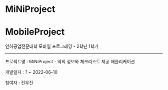 # MiNiProject
# MobileProject
인하공업전문대학
모바일 프로그래밍 - 2학년 1학기
___________________________
프로젝트명 : MiNiProject - 약의 정보와 체크리스트 제공 애플리케이션

개발일자 : ? ~ 2022-06-10

참여자 : 전우진

